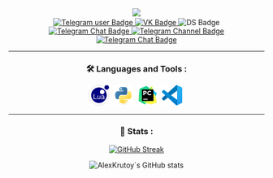<div id="header" align="center">
  <img src="https://i.giphy.com/media/v1.Y2lkPTc5MGI3NjExNHl0bDZ1a2MyemJ5dXIxajJuZmRtdmppcWJscG04NzVtcnd1bjNkMyZlcD12MV9pbnRlcm5hbF9naWZfYnlfaWQmY3Q9Zw/Dh5q0sShxgp13DwrvG/giphy.gif" width="275"/>
</div>

<div id="badges", align="center">

  <a href="https://t.me/UNKNXWNPLXYA">
    <img src="https://img.shields.io/badge/Telegram-profile-link?style=for-the-badge&logo=telegram&labelColor=%230063c7&color=%230063c7" alt="Telegram user Badge"/>
  </a>

  <a href="https://vk.com/a.ugarov">
    <img src="https://img.shields.io/badge/vk-profile-link?style=for-the-badge&logo=vk&labelColor=%23009bc7&color=%23009bc7" alt="VK Badge"/>
  </a>
  
  <img src="https://img.shields.io/badge/DS-unknxwnplxya-link?style=for-the-badge&logo=discord&labelColor=%237a00c7&color=%237a00c7" alt="DS Badge"/>
  
</div>

<div id="badges1", align="center">
  
  <a href="https://t.me/unknxwnplxyabio">
    <img src="https://img.shields.io/badge/Telegram-my%20channel-link?style=for-the-badge&logo=telegram&labelColor=%230063c7&color=%230063c7" alt="Telegram Chat Badge"/>
  </a>
  
  <a href="https://t.me/hidden_coding">
    <img src="https://img.shields.io/badge/Telegram-codding%20channel-link?style=for-the-badge&logo=telegram&labelColor=%230063c7&color=%230063c7" alt="Telegram Channel Badge"/>
  </a>

  <a href="https://t.me/hidden_codding_chat">
    <img src="https://img.shields.io/badge/Telegram-codding%20chat-link?style=for-the-badge&logo=telegram&labelColor=%230063c7&color=%230063c7" alt="Telegram Chat Badge"/>
  </a>
  
</div>

---

<div align="center">
  
### :hammer_and_wrench: Languages and Tools :

</div>
<div align="center">
  <img src="https://github.com/devicons/devicon/blob/master/icons/lua/lua-original.svg" title="Lua" alt="Lua" width="40" height="40"/>&nbsp;
  <img src="https://github.com/devicons/devicon/blob/master/icons/python/python-original.svg" title="Python" alt="Python" width="40" height="40"/>&nbsp;
  <img src="https://github.com/devicons/devicon/blob/master/icons/pycharm/pycharm-original.svg" title="Pycharm" alt="Pycharm" width="40" height="40"/>&nbsp;
  <img src="https://github.com/devicons/devicon/blob/master/icons/vscode/vscode-original.svg" title="Visual Studio Code" alt="Visual Studio Code" width="40" height="40"/>&nbsp
</div>

---
<div align="center">
  
### 🍉 Stats :

[![GitHub Streak](http://github-readme-streak-stats.herokuapp.com?user=AlexKrutoy&theme=midnight-purple&border_radius=4.4&date_format=j%20M%5B%20Y%5D\&hide_longest_streak=true)](https://git.io/streak-stats)

![AlexKrutoy`s GitHub stats](https://github-readme-stats.vercel.app/api?username=AlexKrutoy&show_icons=true&theme=midnight-purple&rank_icon=github)

</div>
